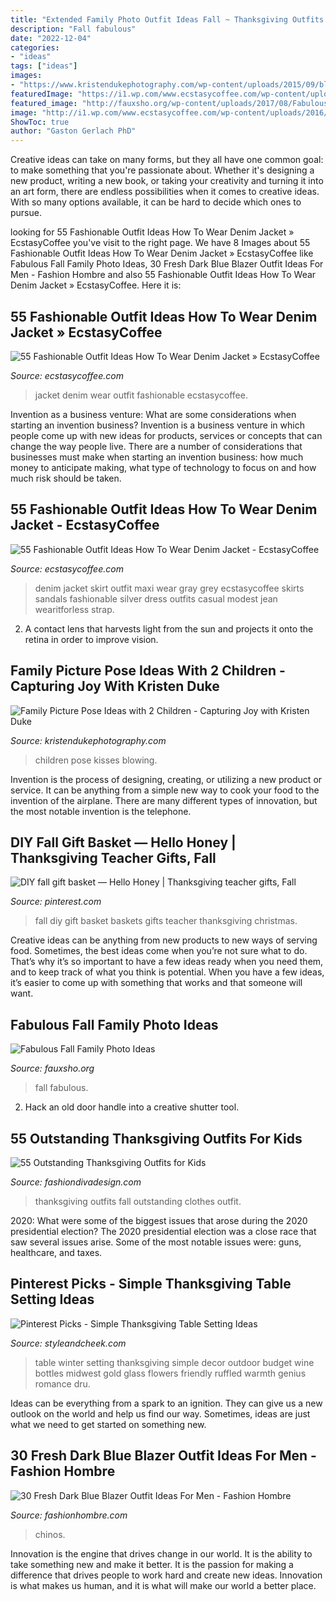 ```yaml
---
title: "Extended Family Photo Outfit Ideas Fall ~ Thanksgiving Outfits Fall Outstanding Clothes Outfit"
description: "Fall fabulous"
date: "2022-12-04"
categories:
- "ideas"
tags: ["ideas"]
images:
- "https://www.kristendukephotography.com/wp-content/uploads/2015/09/blowing-kisses-e1442429736208.jpg"
featuredImage: "https://i1.wp.com/www.ecstasycoffee.com/wp-content/uploads/2016/10/Denim-Jacket-2.jpg"
featured_image: "http://fauxsho.org/wp-content/uploads/2017/08/Fabulous-Fall-Family-Photo-Ideas.jpg"
image: "http://i1.wp.com/www.ecstasycoffee.com/wp-content/uploads/2016/10/Gray-maxi-skirt-denim-jacket.jpg?resize=280%2C589"
ShowToc: true
author: "Gaston Gerlach PhD"
---
```



Creative ideas can take on many forms, but they all have one common goal: to make something that you're passionate about. Whether it's designing a new product, writing a new book, or taking your creativity and turning it into an art form, there are endless possibilities when it comes to creative ideas. With so many options available, it can be hard to decide which ones to pursue.

	

		
looking for 55 Fashionable Outfit Ideas How To Wear Denim Jacket » EcstasyCoffee you've visit to the right page. We have 8 Images about 55 Fashionable Outfit Ideas How To Wear Denim Jacket » EcstasyCoffee like Fabulous Fall Family Photo Ideas, 30 Fresh Dark Blue Blazer Outfit Ideas For Men - Fashion Hombre and also 55 Fashionable Outfit Ideas How To Wear Denim Jacket » EcstasyCoffee. Here it is:
		
    
## 55 Fashionable Outfit Ideas How To Wear Denim Jacket » EcstasyCoffee

<img loading=lazy src="https://i1.wp.com/www.ecstasycoffee.com/wp-content/uploads/2016/10/Denim-Jacket-2.jpg" onerror="this.onerror=null;this.src='https://tse3.mm.bing.net/th?id=OIP.GDb8u_VbNdzFP7XoCMBihAHaLH&amp;pid=15.1';" alt="55 Fashionable Outfit Ideas How To Wear Denim Jacket » EcstasyCoffee">

_Source: ecstasycoffee.com_

>jacket denim wear outfit fashionable ecstasycoffee. 

	

Invention as a business venture: What are some considerations when starting an invention business?
Invention is a business venture in which people come up with new ideas for products, services or concepts that can change the way people live. There are a number of considerations that businesses must make when starting an invention business: how much money to anticipate making, what type of technology to focus on and how much risk should be taken.

    
## 55 Fashionable Outfit Ideas How To Wear Denim Jacket - EcstasyCoffee

<img loading=lazy src="http://i1.wp.com/www.ecstasycoffee.com/wp-content/uploads/2016/10/Gray-maxi-skirt-denim-jacket.jpg?resize=280%2C589" onerror="this.onerror=null;this.src='https://tse1.mm.bing.net/th?id=OIP.MpK4cOJWDBgMYEeV-ZzxvwHaPl&amp;pid=15.1';" alt="55 Fashionable Outfit Ideas How To Wear Denim Jacket - EcstasyCoffee">

_Source: ecstasycoffee.com_

>denim jacket skirt outfit maxi wear gray grey ecstasycoffee skirts sandals fashionable silver dress outfits casual modest jean wearitforless strap. 

	

2. A contact lens that harvests light from the sun and projects it onto the retina in order to improve vision.

    
## Family Picture Pose Ideas With 2 Children - Capturing Joy With Kristen Duke

<img loading=lazy src="https://www.kristendukephotography.com/wp-content/uploads/2015/09/blowing-kisses-e1442429736208.jpg" onerror="this.onerror=null;this.src='https://tse2.mm.bing.net/th?id=OIP.NYPgYRxyZ2IyVfDnVICtMgHaLH&amp;pid=15.1';" alt="Family Picture Pose Ideas with 2 Children - Capturing Joy with Kristen Duke">

_Source: kristendukephotography.com_

>children pose kisses blowing. 

	

Invention is the process of designing, creating, or utilizing a new product or service. It can be anything from a simple new way to cook your food to the invention of the airplane. There are many different types of innovation, but the most notable invention is the telephone.

    
## DIY Fall Gift Basket — Hello Honey | Thanksgiving Teacher Gifts, Fall

<img loading=lazy src="https://i.pinimg.com/736x/e6/74/57/e6745701e1f82233b1de7a126e7b2f82.jpg" onerror="this.onerror=null;this.src='https://tse2.mm.bing.net/th?id=OIP.7Syao0CfcOR2l2eKsujxGAHaLH&amp;pid=15.1';" alt="DIY fall gift basket — Hello Honey | Thanksgiving teacher gifts, Fall">

_Source: pinterest.com_

>fall diy gift basket baskets gifts teacher thanksgiving christmas. 

	

Creative ideas can be anything from new products to new ways of serving food. Sometimes, the best ideas come when you’re not sure what to do. That’s why it’s so important to have a few ideas ready when you need them, and to keep track of what you think is potential. When you have a few ideas, it’s easier to come up with something that works and that someone will want.

    
## Fabulous Fall Family Photo Ideas

<img loading=lazy src="http://fauxsho.org/wp-content/uploads/2017/08/Fabulous-Fall-Family-Photo-Ideas.jpg" onerror="this.onerror=null;this.src='https://tse1.mm.bing.net/th?id=OIP.PMYfL0xHtFX_Zu9kC_unGQHaKD&amp;pid=15.1';" alt="Fabulous Fall Family Photo Ideas">

_Source: fauxsho.org_

>fall fabulous. 

	

2. Hack an old door handle into a creative shutter tool.

    
## 55 Outstanding Thanksgiving Outfits For Kids

<img loading=lazy src="https://www.fashiondivadesign.com/wp-content/uploads/2013/11/thanksgiving-clothes-kids-12.jpg" onerror="this.onerror=null;this.src='https://tse4.mm.bing.net/th?id=OIP.td2J8qc90J1DOH4r4vdiogAAAA&amp;pid=15.1';" alt="55 Outstanding Thanksgiving Outfits for Kids">

_Source: fashiondivadesign.com_

>thanksgiving outfits fall outstanding clothes outfit. 

	

2020: What were some of the biggest issues that arose during the 2020 presidential election?
The 2020 presidential election was a close race that saw several issues arise. Some of the most notable issues were: guns, healthcare, and taxes.

    
## Pinterest Picks - Simple Thanksgiving Table Setting Ideas

<img loading=lazy src="http://daizdje8zyv90.cloudfront.net/wp-content/uploads/2014/11/Midwest-Winter-Wedding-by-Ashley-Dru-Ruffled-Blog.jpg?x56422" onerror="this.onerror=null;this.src='https://tse2.mm.bing.net/th?id=OIP.11TYi3rLslAtnUlfPkW7eQHaLH&amp;pid=15.1';" alt="Pinterest Picks - Simple Thanksgiving Table Setting Ideas">

_Source: styleandcheek.com_

>table winter setting thanksgiving simple decor outdoor budget wine bottles midwest gold glass flowers friendly ruffled warmth genius romance dru. 

	

Ideas can be everything from a spark to an ignition. They can give us a new outlook on the world and help us find our way. Sometimes, ideas are just what we need to get started on something new.

    
## 30 Fresh Dark Blue Blazer Outfit Ideas For Men - Fashion Hombre

<img loading=lazy src="https://www.fashionhombre.com/wp-content/uploads/2019/07/Fresh-Dark-Blue-Blazer-Outfit-Ideas-For-Men-14-1.jpg" onerror="this.onerror=null;this.src='https://tse3.mm.bing.net/th?id=OIP.-OmslvWhaGiRanuuQxEmxwHaLH&amp;pid=15.1';" alt="30 Fresh Dark Blue Blazer Outfit Ideas For Men - Fashion Hombre">

_Source: fashionhombre.com_

>chinos. 

	

Innovation is the engine that drives change in our world. It is the ability to take something new and make it better. It is the passion for making a difference that drives people to work hard and create new ideas. Innovation is what makes us human, and it is what will make our world a better place.

